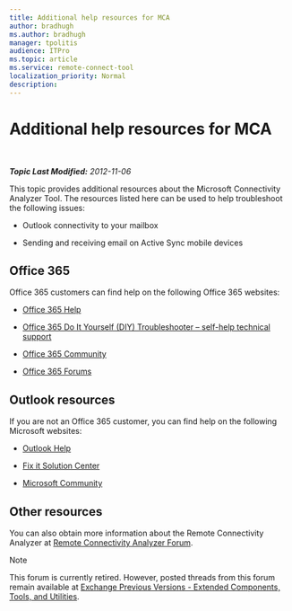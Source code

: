 ```yaml
---
title: Additional help resources for MCA
author: bradhugh
ms.author: bradhugh
manager: tpolitis
audience: ITPro 
ms.topic: article 
ms.service: remote-connect-tool
localization_priority: Normal
description: 
---
```


<div data-xmlns="http://www.w3.org/1999/xhtml">

<div class="topic" data-xmlns="http://www.w3.org/1999/xhtml" data-msxsl="urn:schemas-microsoft-com:xslt" data-cs="https://msdn.microsoft.com/">

<div data-asp="https://msdn2.microsoft.com/asp">

# Additional help resources for MCA

</div>

<div id="mainSection">

<div id="mainBody">

<span> </span>

_**Topic Last Modified:** 2012-11-06_

This topic provides additional resources about the Microsoft Connectivity Analyzer Tool. The resources listed here can be used to help troubleshoot the following issues:

  - Outlook connectivity to your mailbox

  - Sending and receiving email on Active Sync mobile devices

<div>

## Office 365

Office 365 customers can find help on the following Office 365 websites:

  - [Office 365 Help](https://onlinehelp.microsoft.com/office365-smallbusinesses/default.aspx)

  - [Office 365 Do It Yourself (DIY) Troubleshooter – self-help technical support](https://community.office365.com/p/troubleshooting.aspx)

  - [Office 365 Community](https://community.office365.com/default.aspx)

  - [Office 365 Forums](https://community.office365.com/forums/default.aspx)

<div>

## Outlook resources

If you are not an Office 365 customer, you can find help on the following Microsoft websites:

  - [Outlook Help](https://office.microsoft.com/outlook-help)

  - [Fix it Solution Center](https://support.microsoft.com/fixit/)

  - [Microsoft Community](https://answers.microsoft.com/en-us?auth=1)

</div>

</div>

<div>

## Other resources

You can also obtain more information about the Remote Connectivity Analyzer at [Remote Connectivity Analyzer Forum](https://social.technet.microsoft.com/forums/exrca/threads).

<div class="alert">


> [!NOTE]
> This forum is currently retired. However, posted threads from this forum remain available at <A href="https://social.technet.microsoft.com/forums/exchangesvr3rdpartyappslegacy">Exchange Previous Versions - Extended Components, Tools, and Utilities</A>.


</div>

</div>

</div>

<span> </span>

</div>

</div>

</div>

